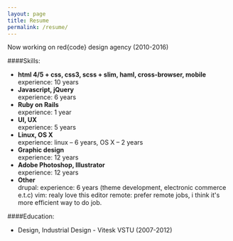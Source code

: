 ```yaml
---
layout: page
title: Resume
permalink: /resume/
---
```



Now working on red{code} design agency (2010-2016)

####Skills:

- **html 4/5 + css, css3, scss + slim, haml, cross-browser, mobile** <br>
  experience: 10 years
- **Javascript, jQuery** <br>
  experience: 6 years
- **Ruby on Rails** <br>
  experience: 1 year
- **UI, UX** <br>
  experience: 5 years
- **Linux, OS X** <br>
  experience: linux – 6 years, OS X – 2 years
- **Graphic design** <br>
  experience: 12 years
- **Adobe Photoshop, Illustrator** <br>
  experience: 12 years
- **Other** <br>
  drupal: experience: 6 years (theme development, electronic commerce e.t.c)
  vim: realy love this editor
  remote: prefer remote jobs, i think it's more efficient way to do job.

####Education:
- Design, Industrial Design - Vitesk VSTU (2007-2012)
